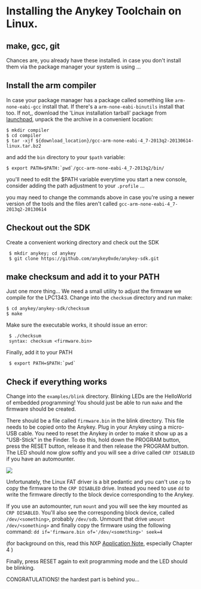 # Installing the Anykey Toolchain on Linux.

## make, gcc, git

Chances are, you already have these installed. in case you don't install
them via the package manager your system is using ...


## Install the arm compiler

In case your package manager has a package called something like
`arm-none-eabi-gcc` install that. If there's a `arm-none-eabi-binutils`
install that too. If not,, download the 'Linux installation tarball' package from
[launchpad](https://launchpad.net/gcc-arm-embedded/+download), unpack the the archive in a
convenient location:

    $ mkdir compiler
    $ cd compiler
    $ tar -xjf ${download_location}/gcc-arm-none-eabi-4_7-2013q2-20130614-linux.tar.bz2

and add the `bin` directory to your `$path` variable:

    $ export PATH=$PATH:`pwd`/gcc-arm-none-eabi-4_7-2013q2/bin/

you'll need to edit the $PATH variable everytime you start a new
console, consider adding the path adjustment to your `.profile` ... 

you may need to change the commands above in case you're using a newer
version of the tools and the files aren't called
`gcc-arm-none-eabi-4_7-2013q2-20130614`

## Checkout out the SDK

Create a convenient working directory and check out the SDK

     $ mkdir anykey; cd anykey
     $ git clone https://github.com/anykey0xde/anykey-sdk.git

## make checksum and add it to your PATH

Just one more thing... We need a small utility to adjust the firmware we
compile for the LPC1343. Change into the `checksum` directory and run
make:

    $ cd anykey/anykey-sdk/checksum
    $ make

 Make sure the executable works, it should issue an error:

     $ ./checksum
     syntax: checksum <firmware.bin>

 Finally, add it to your PATH

     $ export PATH=$PATH:`pwd`

## Check if everything works

Change into the `examples/blink` directory. Blinking LEDs are the
HelloWorld of embedded programming! You should just be able to run
`make` and the firmware should be created.

There should be a file called `firmware.bin` in the blink directory.
This file needs to be copied onto the Anykey. Plug in your Anykey using
a micro-USB cable. You need to reset the Anykey in order to make it show
up as a "USB-Stick" in the Finder. To do this, hold down the PROGRAM
button, press the RESET button, release it and then release the PROGRAM button. The LED
should now glow softly and you will see a drive called `CRP DISABLED`
if you have an automounter.

![](https://raw.github.com/anykey0xde/tutorial/master/img/reset_prg_buttons.png)


Unfortunately, the Linux FAT driver is a bit pedantic and you can't use `cp` to 
copy the firmware to the `CRP DISABLED` drive. Instead you need to use `dd` to write 
the firmware directly to the block device corresponding to the Anykey.

If you use an automounter, run `mount` and you will see the key mounted as `CRP DISABLED`. 
You'll also see the corresponding block device, called `/dev/<something>`, probably `/dev/sdb`.
Unmount that drive `umount /dev/<something>` and finally copy the firmware using the following
command: `dd if='firmware.bin of='/dev/<something>' seek=4`

(for background on this, read this NXP 
[Application Note](http://www.nxp.com/documents/application_note/AN10986.pdf), especially Chapter 4 )

Finally, press RESET again to exit programming mode and the LED
should be blinking.


CONGRATULATIONS! the hardest part is behind you...

